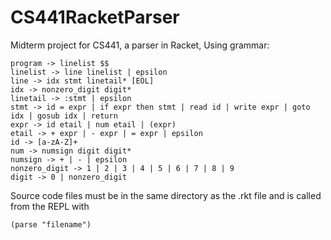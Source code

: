 # CS441RacketParser

Midterm project for CS441, a parser in Racket,
Using grammar:
```
program -> linelist $$ 
linelist -> line linelist | epsilon 
line -> idx stmt linetail* [EOL]
idx -> nonzero_digit digit* 
linetail -> :stmt | epsilon 
stmt -> id = expr | if expr then stmt | read id | write expr | goto idx | gosub idx | return
expr -> id etail | num etail | (expr)
etail -> + expr | - expr | = expr | epsilon
id -> [a-zA-Z]+
num -> numsign digit digit*
numsign -> + | - | epsilon 
nonzero_digit -> 1 | 2 | 3 | 4 | 5 | 6 | 7 | 8 | 9
digit -> 0 | nonzero_digit 
```
Source code files must be in the same directory as the .rkt file and is called from the REPL with
```
(parse "filename")
```
